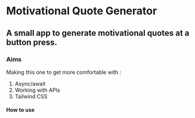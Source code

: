 # Motivational Quote Generator
## A small app to generate motivational quotes at a button press.
### Aims
Making this one to get more comfortable with :
1. Async/await
2. Working with APIs
3. Tailwind CSS
#### How to use
